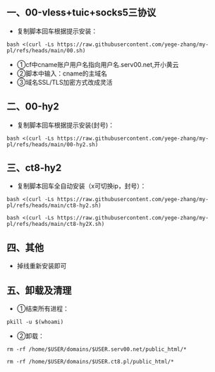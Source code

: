 ## 一、00-vless+tuic+socks5三协议
* 复制脚本回车根据提示安装：
```
bash <(curl -Ls https://raw.githubusercontent.com/yege-zhang/my-pl/refs/heads/main/00.sh)
```
* ①cf中cname账户用户名指向用户名.serv00.net,开小黄云
* ②脚本中输入：cname的主域名
* ③域名SSL/TLS加密方式改成灵活
## 二、00-hy2
* 复制脚本回车根据提示安装(封号)：
```
bash <(curl -Ls https://raw.githubusercontent.com/yege-zhang/my-pl/refs/heads/main/00-hy2.sh)
```
## 三、ct8-hy2
* 复制脚本回车全自动安装（x可切换ip，封号）：
```
bash <(curl -Ls https://raw.githubusercontent.com/yege-zhang/my-pl/refs/heads/main/ct8-hy2.sh)
```
```
bash <(curl -Ls https://raw.githubusercontent.com/yege-zhang/my-pl/refs/heads/main/ct8-hy2X.sh)
```
## 四、其他
*  掉线重新安装即可
## 五、卸载及清理
*  ①结束所有进程：
```
pkill -u $(whoami)
```

*  ②卸载：
```
rm -rf /home/$USER/domains/$USER.serv00.net/public_html/*
```
```
rm -rf /home/$USER/domains/$USER.ct8.pl/public_html/*
```
